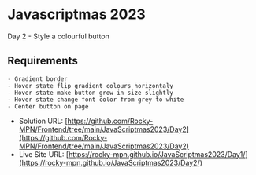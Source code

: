 # Javascriptmas 2023

Day 2 - Style a colourful button

## Requirements
    - Gradient border
    - Hover state flip gradient colours horizontaly
    - Hover state make button grow in size slightly
    - Hover state change font color from grey to white
    - Center button on page

- Solution URL: [https://github.com/Rocky-MPN/Frontend/tree/main/JavaScriptmas2023/Day2](https://github.com/Rocky-MPN/Frontend/tree/main/JavaScriptmas2023/Day2)
- Live Site URL: [https://rocky-mpn.github.io/JavaScriptmas2023/Day1/](https://rocky-mpn.github.io/JavaScriptmas2023/Day2/)

